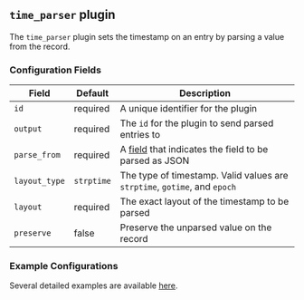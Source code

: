 ## `time_parser` plugin

The `time_parser` plugin sets the timestamp on an entry by parsing a value from the record.

### Configuration Fields

| Field         | Default    | Description                                                                   |
| ---           | ---        | ---                                                                           |
| `id`          | required   | A unique identifier for the plugin                                            |
| `output`      | required   | The `id` for the plugin to send parsed entries to                             |
| `parse_from`  | required   | A [field](/docs/types/field.md) that indicates the field to be parsed as JSON |
| `layout_type` | `strptime` | The type of timestamp. Valid values are `strptime`, `gotime`, and `epoch`     |
| `layout`      | required   | The exact layout of the timestamp to be parsed                                |
| `preserve`    | false      | Preserve the unparsed value on the record                                     |

### Example Configurations

Several detailed examples are available [here](/docs/types/timestamp.md).